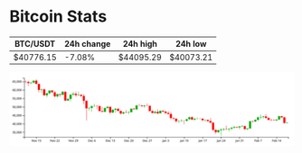 # Bitcoin Stats

BTC/USDT|24h change|24h high|24h low|
|---|---|---|---|
|$40776.15|-7.08%|$44095.29|$40073.21|

<img src="./chart.svg">
